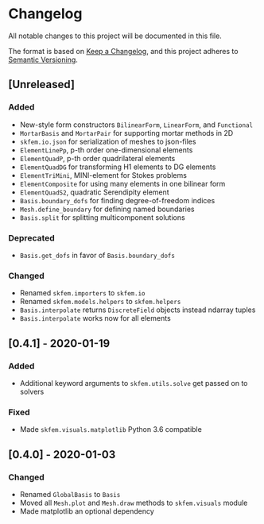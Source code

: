 # Changelog
All notable changes to this project will be documented in this file.

The format is based on [Keep a Changelog](https://keepachangelog.com/en/1.0.0/),
and this project adheres to [Semantic Versioning](https://semver.org/spec/v2.0.0.html).

## [Unreleased]

### Added
- New-style form constructors `BilinearForm`, `LinearForm`, and `Functional`
- `MortarBasis` and `MortarPair` for supporting mortar methods in 2D
- `skfem.io.json` for serialization of meshes to json-files
- `ElementLinePp`, p-th order one-dimensional elements
- `ElementQuadP`, p-th order quadrilateral elements
- `ElementQuadDG` for transforming H1 elements to DG elements
- `ElementTriMini`, MINI-element for Stokes problems
- `ElementComposite` for using many elements in one bilinear form
- `ElementQuadS2`, quadratic Serendipity element
- `Basis.boundary_dofs` for finding degree-of-freedom indices
- `Mesh.define_boundary` for defining named boundaries
- `Basis.split` for splitting multicomponent solutions

### Deprecated
- `Basis.get_dofs` in favor of `Basis.boundary_dofs`

### Changed
- Renamed `skfem.importers` to `skfem.io`
- Renamed `skfem.models.helpers` to `skfem.helpers`
- `Basis.interpolate` returns `DiscreteField` objects instead ndarray tuples
- `Basis.interpolate` works now for all elements

## [0.4.1] - 2020-01-19

### Added
- Additional keyword arguments to `skfem.utils.solve` get passed on to solvers

### Fixed
- Made `skfem.visuals.matplotlib` Python 3.6 compatible

## [0.4.0] - 2020-01-03

### Changed
- Renamed `GlobalBasis` to `Basis`
- Moved all `Mesh.plot` and `Mesh.draw` methods to `skfem.visuals` module
- Made matplotlib an optional dependency
